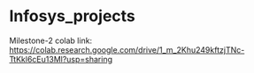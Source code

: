 # Infosys_projects
Milestone-2 colab link: https://colab.research.google.com/drive/1_m_2Khu249kftzjTNc-TtKkl6cEu13Ml?usp=sharing
